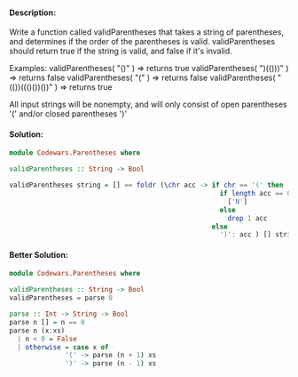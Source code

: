 #### Description:

Write a function called validParentheses that takes a string of parentheses, and determines if the order of the parentheses is valid. validParentheses should return true if the string is valid, and false if it's invalid.

Examples:
validParentheses( "()" ) => returns true
validParentheses( ")(()))" ) => returns false
validParentheses( "(" ) => returns false
validParentheses( "(())((()())())" ) => returns true

All input strings will be nonempty, and will only consist of open parentheses '(' and/or closed parentheses ')'


#### Solution:  

```Haskell
module Codewars.Parentheses where

validParentheses :: String -> Bool

validParentheses string = [] == foldr (\chr acc -> if chr == '(' then
                                                     if length acc == 0 || take 1 acc /= ")" then
                                                       ['N']
                                                     else
                                                       drop 1 acc
                                                   else
                                                     ')': acc ) [] string
```


#### Better Solution:  

```Haskell
module Codewars.Parentheses where

validParentheses :: String -> Bool
validParentheses = parse 0

parse :: Int -> String -> Bool
parse n [] = n == 0
parse n (x:xs)
  | n < 0 = False
  | otherwise = case x of
              '(' -> parse (n + 1) xs
              ')' -> parse (n - 1) xs
```
